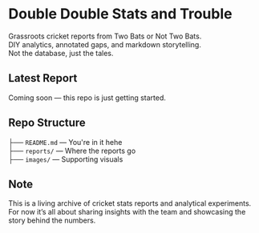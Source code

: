 # Double Double Stats and Trouble

Grassroots cricket reports from Two Bats or Not Two Bats.  
DIY analytics, annotated gaps, and markdown storytelling.  
Not the database, just the tales.

## Latest Report

Coming soon — this repo is just getting started.

## Repo Structure

├── `README.md` — You're in it hehe  
├── `reports/` — Where the reports go  
├── `images/` — Supporting visuals 


## Note

This is a living archive of cricket stats reports and analytical experiments.  
For now it’s all about sharing insights with the team and showcasing the story behind the numbers.
